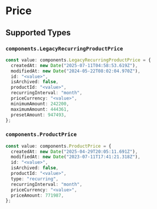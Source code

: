 # Price


## Supported Types

### `components.LegacyRecurringProductPrice`

```typescript
const value: components.LegacyRecurringProductPrice = {
  createdAt: new Date("2025-07-11T04:58:53.619Z"),
  modifiedAt: new Date("2024-05-22T08:02:04.970Z"),
  id: "<value>",
  isArchived: false,
  productId: "<value>",
  recurringInterval: "month",
  priceCurrency: "<value>",
  minimumAmount: 242200,
  maximumAmount: 444361,
  presetAmount: 947493,
};
```

### `components.ProductPrice`

```typescript
const value: components.ProductPrice = {
  createdAt: new Date("2025-04-29T20:05:11.691Z"),
  modifiedAt: new Date("2023-07-11T17:41:21.318Z"),
  id: "<value>",
  isArchived: false,
  productId: "<value>",
  type: "recurring",
  recurringInterval: "month",
  priceCurrency: "<value>",
  priceAmount: 771987,
};
```

